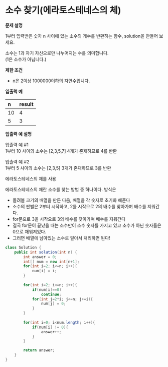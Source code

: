 # 소수 찾기\(에라토스테네스의 체\)

**문제 설명**

1부터 입력받은 숫자 n 사이에 있는 소수의 개수를 반환하는 함수, solution을 만들어 보세요. 

소수는 1과 자기 자신으로만 나누어지는 수를 의미합니다.  
\(1은 소수가 아닙니다.\)

**제한 조건**

* n은 2이상 1000000이하의 자연수입니다.

**입출력 예**

| n | result |
| :--- | :--- |
| 10 | 4 |
| 5 | 3 |

**입출력 예 설명**

입출력 예 \#1  
1부터 10 사이의 소수는 \[2,3,5,7\] 4개가 존재하므로 4를 반환

입출력 예 \#2  
1부터 5 사이의 소수는 \[2,3,5\] 3개가 존재하므로 3를 반환



에라토스테네스의 체를 사용

에라토스테네스의 체란 소수를 찾는 방법 중 하나이다. 방식은

* 돌려볼 크기의 배열을 만든 다음, 배열을 각 숫자로 초기화 해준다
* 소수의 판별은 2부터 시작하고, 2를 시작으로 2의 배수를 찾아가며 배수를 지워간다.
* for문으로 3을 시작으로 3의 배수를 찾아가며 배수를 지워간다
* 결국 for문이 끝났을 때는 소수만이 소수 숫자를 가지고 있고 소수가 아닌 숫자들은 0으로 채워져있다.
* 그러면 배열에 남아있는 소수로 알아서 처리하면 된다!

```java
class Solution {
    public int solution(int n) {
        int answer = 0;
        int[] num = new int[n+1];
        for(int i=2; i<=n; i++){
            num[i] = i;
        }
        
        for(int i=2; i<=n; i++){
            if(num[i]==0)
                continue;
            for(int j=2*i; j<=n; j+=i){
                num[j] = 0;
            }
        }
        
        for(int i=0; i<num.length; i++){
            if(num[i] != 0){
                answer++;
            }
        }

        return answer;
    }
}
```

